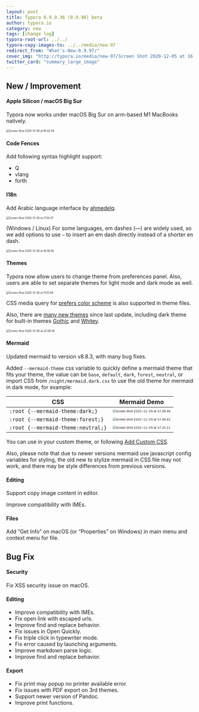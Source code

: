 ```yaml
---
layout: post
title: Typora 0.9.9.36 (0.9.98) beta
author: typora.io
category: new
tags: [change log]
typora-root-url: ../../
typora-copy-images-to: ../../media/new-97
redirect_from: "What's-New-0.9.97/"
cover_img: "http://typora.io/media/new-97/Screen Shot 2020-12-05 at 16.42.39.png"
twitter_card: "summary_large_image"
---
```


## New / Improvement

#### Apple Silicon / macOS Big Sur

Typora now works under macOS Big Sur on arm-based M1 MacBooks natively.

<img src="/media/new-97/Screen Shot 2020-12-05 at 16.42.39.png" alt="Screen Shot 2020-12-05 at 16.42.39" style="zoom:50%;" />

#### Code Fences

Add following syntax highlight support:

- Q
- vlang
- forth

#### I18n

Add Arabic language interface by [ahmedelq](https://github.com/ahmedelq).

<img src="/media/new-97/Screen Shot 2020-12-05 at 17.00.37.png" alt="Screen Shot 2020-12-05 at 17.00.37" style="zoom:50%;" />

(Windows / Linux) For some languages, em dashes (—) are widely used, so we add options to use `—` to insert an em dash directly instead of a shorter en dash.

<img src="/media/new-97/Screen Shot 2020-12-05 at 16.58.26.png" alt="Screen Shot 2020-12-05 at 16.58.26" style="zoom:50%;" />

#### Themes

Typora now allow users to change theme from preferences panel. Also, users are able to set separate themes for light mode and dark mode as well.

<img src="/media/new-97/Screen Shot 2020-12-05 at 17.01.49.png" alt="Screen Shot 2020-12-05 at 17.01.49" style="zoom:50%;" />

CSS media query for [prefers color scheme](https://developer.mozilla.org/docs/Web/CSS/@media/prefers-color-scheme) is also supported in theme files.

Also, there are [many new themes](https://theme.typora.io/) since last update, including dark theme for built-in themes [Gothic](https://theme.typora.io/theme/Gothic#gothic-dark) and [Whitey](https://theme.typora.io/theme/Whitey#whitey-dark).

<img src="/media/new-97/Screen Shot 2020-12-05 at 22.09.28.png" alt="Screen Shot 2020-12-05 at 22.09.28" style="zoom:50%;" />

#### Mermaid

Updated mermaid to version v8.8.3, with many bug fixes.

Added `--mermaid-theme` css variable to quickly define a mermaid theme that fits your theme, the value can be `base`, `default`, `dark`, `forest`, `neutral`, or import CSS from `/night/mermaid.dark.css` to use the old theme for mermaid in dark mode, for example:

| CSS                                | Mermaid Demo                                                 |
| ---------------------------------- | ------------------------------------------------------------ |
| `:root {--mermaid-theme:dark;}`    | <img src="/media/new-97/Screen Shot 2020-12-05 at 17.08.46.png" alt="Screen Shot 2020-12-05 at 17.08.46" style="zoom:50%;" /> |
| `:root {--mermaid-theme:forest;}`  | <img src="/media/new-97/Screen Shot 2020-12-05 at 17.09.42.png" alt="Screen Shot 2020-12-05 at 17.09.42" style="zoom:50%;" /> |
| `:root {--mermaid-theme:neutral;}` | <img src="/media/new-97/Screen Shot 2020-12-05 at 17.10.11.png" alt="Screen Shot 2020-12-05 at 17.10.11" style="zoom:50%;" /> |

You can use in your custom theme, or following [Add Custom CSS](https://support.typora.io/Add-Custom-CSS/).

Also, please note that due to newer versions mermaid use javascript config variables for styling, the old new to stylize mermaid in CSS file may not work, and there may be style differences from previous versions.

#### Editing

Support copy image content in editor.

Improve compatibility with IMEs.

#### Files

Add “Get Info” on macOS (or “Properties”  on Windows) in main menu and context menu for file.

## Bug Fix

#### Security

Fix XSS security issue on macOS.

#### Editing

- Improve compatibility with IMEs.
- Fix open link with escaped urls.
- Improve find and replace behavior.
- Fix issues in Open Quickly.
- Fix triple click in typewriter mode.
- Fix error caused by launching arguments.
- Improve markdown parse logic.
- Improve find and replace behavior.

#### Export

- Fix print may popup no printer available error.
- Fix issues with PDF export on 3rd themes.
- Support newer version of Pandoc.
- Improve print functions.